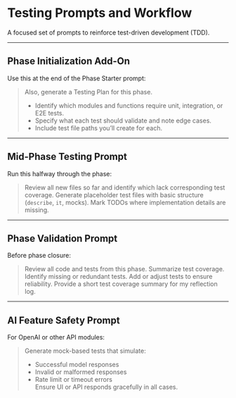 # Testing Prompts and Workflow

A focused set of prompts to reinforce test-driven development (TDD).

---

## Phase Initialization Add-On
Use this at the end of the Phase Starter prompt:
> Also, generate a Testing Plan for this phase.
> - Identify which modules and functions require unit, integration, or E2E tests.
> - Specify what each test should validate and note edge cases.
> - Include test file paths you’ll create for each.

---

## Mid-Phase Testing Prompt
Run this halfway through the phase:
> Review all new files so far and identify which lack corresponding test coverage.
> Generate placeholder test files with basic structure (`describe`, `it`, mocks).
> Mark TODOs where implementation details are missing.

---

## Phase Validation Prompt
Before phase closure:
> Review all code and tests from this phase.
> Summarize test coverage.
> Identify missing or redundant tests.
> Add or adjust tests to ensure reliability.
> Provide a short test coverage summary for my reflection log.

---

## AI Feature Safety Prompt
For OpenAI or other API modules:
> Generate mock-based tests that simulate:
> - Successful model responses
> - Invalid or malformed responses
> - Rate limit or timeout errors  
> Ensure UI or API responds gracefully in all cases.